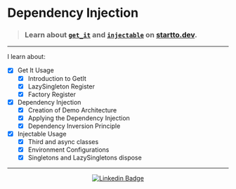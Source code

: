 # Dependency Injection 

> ### Learn about [`get_it`](https://pub.dev/packages/get_it) and [`injectable`](https://pub.dev/packages/injectable) on [startto.dev](https://www.startto.dev/).

--- 

I learn about: 
- [x] Get It Usage 
  - [x] Introduction to GetIt
  - [x] LazySingleton Register
  - [x] Factory Register
- [x] Dependency Injection
  - [x] Creation of Demo Architecture
  - [x] Applying the Dependency Injection
  - [x] Dependency Inversion Principle
- [x] Injectable Usage
  - [x] Third and async classes
  - [x] Environment Configurations
  - [x] Singletons and LazySingletons dispose

---

   <div align="center">

   [![Linkedin Badge](https://img.shields.io/badge/-Felipe%20Sales-292929?style=flat-square&logo=Linkedin&logoColor=white&link=https://www.linkedin.com/in/felipecastrosales/)](https://www.linkedin.com/in/felipecastrosales/)

   </div>
